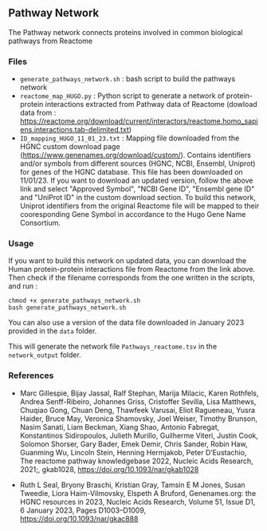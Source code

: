 ## Pathway Network

The Pathway network connects proteins involved in common biological pathways from Reactome


### Files

* ```generate_pathways_network.sh``` : bash script to build the pathways network
* ```reactome_map_HUGO.py``` : Python script to generate a network of protein-protein interactions extracted from Pathway data of Reactome (dowload data from : https://reactome.org/download/current/interactors/reactome.homo_sapiens.interactions.tab-delimited.txt)
* ```ID_mapping_HUGO_11_01_23.txt``` : Mapping file downloaded from the HGNC custom download page (https://www.genenames.org/download/custom/). Contains identifiers and/or symbols from different sources (HGNC, NCBI, Ensembl, Uniprot) for genes of the HGNC database. This file has been downloaded on 11/01/23. If you want to download an updated version, follow the above link and select "Approved Symbol", "NCBI Gene ID", "Ensembl gene ID" and "UniProt ID" in the custom download section. To build this network, Uniprot identifiers from the original Reactome file will be mapped to their cooresponding Gene Symbol in accordance to the Hugo Gene Name Consortium. 

### Usage

If you want to build this network on updated data, you can download the Human protein-protein interactions file from Reactome from the link above. Then check if the filename corresponds from the one written in the scripts, and run :

```chmod +x generate_pathways_network.sh``` \
```bash generate_pathways_network.sh```

You can also use a version of the data file downloaded in January 2023 provided in the ```data``` folder.

This will generate the network file ```Pathways_reactome.tsv``` in the ```network_output``` folder.

### References

- Marc Gillespie, Bijay Jassal, Ralf Stephan, Marija Milacic, Karen Rothfels, Andrea Senff-Ribeiro, Johannes Griss, Cristoffer Sevilla, Lisa Matthews, Chuqiao Gong, Chuan Deng, Thawfeek Varusai, Eliot Ragueneau, Yusra Haider, Bruce May, Veronica Shamovsky, Joel Weiser, Timothy Brunson, Nasim Sanati, Liam Beckman, Xiang Shao, Antonio Fabregat, Konstantinos Sidiropoulos, Julieth Murillo, Guilherme Viteri, Justin Cook, Solomon Shorser, Gary Bader, Emek Demir, Chris Sander, Robin Haw, Guanming Wu, Lincoln Stein, Henning Hermjakob, Peter D’Eustachio, The reactome pathway knowledgebase 2022, Nucleic Acids Research, 2021;, gkab1028, https://doi.org/10.1093/nar/gkab1028

- Ruth L Seal, Bryony Braschi, Kristian Gray, Tamsin E M Jones, Susan Tweedie, Liora Haim-Vilmovsky, Elspeth A Bruford, Genenames.org: the HGNC resources in 2023, Nucleic Acids Research, Volume 51, Issue D1, 6 January 2023, Pages D1003–D1009, https://doi.org/10.1093/nar/gkac888
